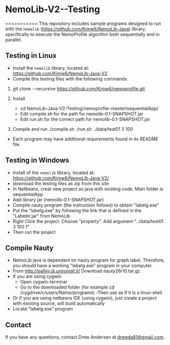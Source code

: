 # NemoLib-V2--Testing
===========
This repository includes sample programs designed to run with the `nemolib` (https://github.com/Kimw6/NemoLib-Java) 
library, specifically to execute the NemoProfile algorithm both sequentially 
and in parallel.

Testing in Linux
-------------
* Install the `nemolib` library, located at: 
https://github.com/Kimw6/NemoLib-Java-V2
* Compile this testing files with the following commands
1) git clone --recursive https://github.com/Kimw6/nemoprofile.git
2) Install

   - cd NemoLib-Java-V2-Testing/nemoprofile-master/sequentialApp/
   - Edit compile.sh for the path for nemolib-0.1-SNAPSHOT.jar
   - Edit run.sh for the correct path for nemolib-0.1-SNAPSHOT.jar
   
5) Compile and run
   ./compile.sh
   ./run.sh ../data/test01 3 100
   
* Each program may have additional requirements found in its README file.

Testing in Windows
-------------
* Install of the `nemolib` library, located at: 
https://github.com/Kimw6/NemoLib-Java-V2/
* download the testing files as zip from this site
* In Netbeans, creat new project as java with existing code. Main folder is sequentialApp
* Add library jar (nemolib-0.1-SNAPSHOT.jar)
* Compile nauty program (the instruction follows) to obtain "labelg.exe"
* Put the "labelg.exe" by following the link that is defined in the "Labeler.jar" from NemoLib
* Right Click the project. Choose "property". Add argument "../data/test01 3 100 1"
* Then run the project

Compile Nauty
-------------
* NemoLib java is dependent on nauty program for graph label. Therefore, you should have a working "labelg.exe" program in your computer. 
* From http://pallini.di.uniroma1.it/ Download nauty26r10.tar.gz
* If you are using cygwin 
    - Open cygwin-terminal
    - Go to the downloaded folder (for example cd /cygdrive/c/users/Name/programs)
    -Then use as if it is a linux-shell
 * Or if you are using netbeans IDE (using cygwin), just create a project with existing source, will build automatically
 * Locate "labelg.exe" program


Contact
-------
If you have any questions, contact Drew Andersen at drewda81@gmail.com.
